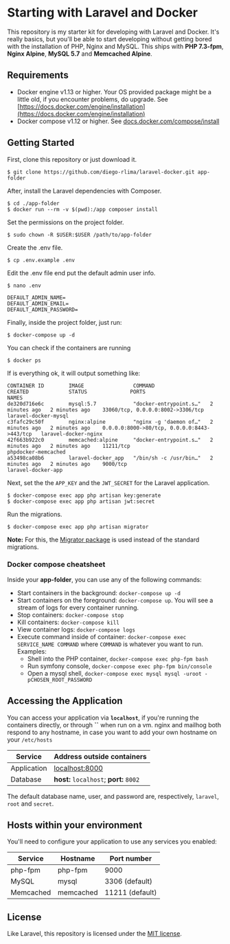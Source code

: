 # Starting with Laravel and Docker

This repository is my starter kit for developing with Laravel and Docker. It's really basics, but you'll be able to start developing without getting bored with the installation of PHP, Nginx and MySQL.
This ships with **PHP 7.3-fpm**, **Nginx Alpine**, **MySQL 5.7** and **Memcached Alpine**.

## Requirements

* Docker engine v1.13 or higher. Your OS provided package might be a little old, if you encounter problems, do upgrade. See [https://docs.docker.com/engine/installation](https://docs.docker.com/engine/installation)
* Docker compose v1.12 or higher. See [docs.docker.com/compose/install](https://docs.docker.com/compose/install/)

## Getting Started

First, clone this repository or just download it.

````
$ git clone https://github.com/diego-rlima/laravel-docker.git app-folder
````

After, install the Laravel dependencies with Composer.

````
$ cd ./app-folder
$ docker run --rm -v $(pwd):/app composer install
````

Set the permissions on the project folder.

````
$ sudo chown -R $USER:$USER /path/to/app-folder
````

Create the .env file.

````
$ cp .env.example .env
````

Edit the .env file end put the default admin user info.

````
$ nano .env

DEFAULT_ADMIN_NAME=
DEFAULT_ADMIN_EMAIL=
DEFAULT_ADMIN_PASSWORD=
````

Finally, inside the project folder, just run:

````
$ docker-compose up -d
````

You can check if the containers are running

````
$ docker ps
````

If is everything ok, it will output something like:

````
CONTAINER ID        IMAGE                COMMAND                  CREATED             STATUS              PORTS                                         NAMES
de320d716e6c        mysql:5.7            "docker-entrypoint.s…"   2 minutes ago   2 minutes ago    33060/tcp, 0.0.0.0:8002->3306/tcp             laravel-docker-mysql
c3fafc29c50f        nginx:alpine         "nginx -g 'daemon of…"   2 minutes ago   2 minutes ago    0.0.0.0:8000->80/tcp, 0.0.0.0:8443->443/tcp   laravel-docker-nginx
42f663b922c0        memcached:alpine     "docker-entrypoint.s…"   2 minutes ago   2 minutes ago    11211/tcp                                     phpdocker-memcached
a53498ca08b6        laravel-docker_app   "/bin/sh -c /usr/bin…"   2 minutes ago   2 minutes ago    9000/tcp                                      laravel-docker-app
````

Next, set the the `APP_KEY` and the `JWT_SECRET` for the Laravel application.

````
$ docker-compose exec app php artisan key:generate
$ docker-compose exec app php artisan jwt:secret
````

Run the migrations.

````
$ docker-compose exec app php artisan migrator
````

**Note:** For this, the [Migrator package](https://github.com/artesaos/migrator) is used instead of the standard migrations.

### Docker compose cheatsheet

Inside your **app-folder**, you can use any of the following commands:

* Start containers in the background: `docker-compose up -d`
* Start containers on the foreground: `docker-compose up`. You will see a stream of logs for every container running.
* Stop containers: `docker-compose stop`
* Kill containers: `docker-compose kill`
* View container logs: `docker-compose logs`
* Execute command inside of container: `docker-compose exec SERVICE_NAME COMMAND` where `COMMAND` is whatever you want to run. Examples:
    * Shell into the PHP container, `docker-compose exec php-fpm bash`
    * Run symfony console, `docker-compose exec php-fpm bin/console`
    * Open a mysql shell, `docker-compose exec mysql mysql -uroot -pCHOSEN_ROOT_PASSWORD`

## Accessing the Application

You can access your application via **`localhost`**, if you're running the containers directly, or through **``** when run on a vm. nginx and mailhog both respond to any hostname, in case you want to add your own hostname on your `/etc/hosts` 

Service|Address outside containers
------|---------
Application|[localhost:8000](http://localhost:8000)
Database|**host:** `localhost`; **port:** `8002`

The default database name, user, and password are, respectively, `laravel`, `root` and `secret`.

## Hosts within your environment

You'll need to configure your application to use any services you enabled:

Service|Hostname|Port number
------|---------|-----------
php-fpm|php-fpm|9000
MySQL|mysql|3306 (default)
Memcached|memcached|11211 (default)

## License

Like Laravel, this repository is licensed under the [MIT license](https://opensource.org/licenses/MIT).
